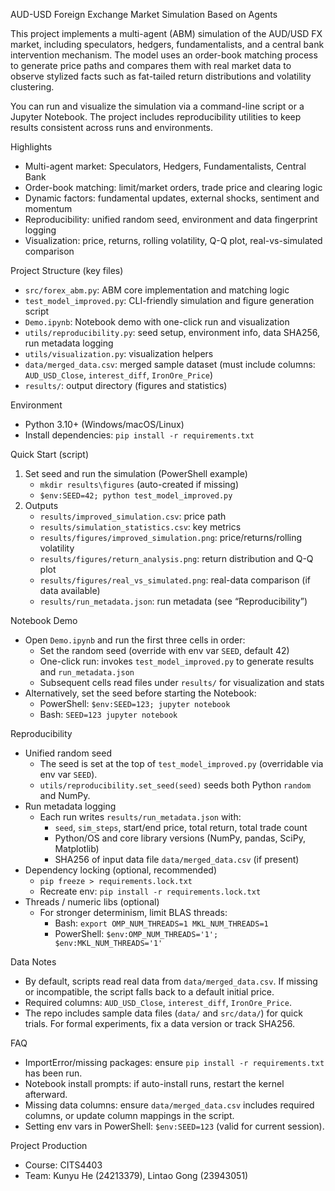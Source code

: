 AUD-USD Foreign Exchange Market Simulation Based on Agents

This project implements a multi-agent (ABM) simulation of the AUD/USD FX market, including speculators, hedgers, fundamentalists, and a central bank intervention mechanism. The model uses an order-book matching process to generate price paths and compares them with real market data to observe stylized facts such as fat-tailed return distributions and volatility clustering.

You can run and visualize the simulation via a command-line script or a Jupyter Notebook. The project includes reproducibility utilities to keep results consistent across runs and environments.

Highlights
- Multi-agent market: Speculators, Hedgers, Fundamentalists, Central Bank
- Order-book matching: limit/market orders, trade price and clearing logic
- Dynamic factors: fundamental updates, external shocks, sentiment and momentum
- Reproducibility: unified random seed, environment and data fingerprint logging
- Visualization: price, returns, rolling volatility, Q-Q plot, real-vs-simulated comparison

Project Structure (key files)
- `src/forex_abm.py`: ABM core implementation and matching logic
- `test_model_improved.py`: CLI-friendly simulation and figure generation script
- `Demo.ipynb`: Notebook demo with one-click run and visualization
- `utils/reproducibility.py`: seed setup, environment info, data SHA256, run metadata logging
- `utils/visualization.py`: visualization helpers
- `data/merged_data.csv`: merged sample dataset (must include columns: `AUD_USD_Close`, `interest_diff`, `IronOre_Price`)
- `results/`: output directory (figures and statistics)

Environment
- Python 3.10+ (Windows/macOS/Linux)
- Install dependencies: `pip install -r requirements.txt`

Quick Start (script)
1) Set seed and run the simulation (PowerShell example)
   - `mkdir results\figures` (auto-created if missing)
   - `$env:SEED=42; python test_model_improved.py`
2) Outputs
   - `results/improved_simulation.csv`: price path
   - `results/simulation_statistics.csv`: key metrics
   - `results/figures/improved_simulation.png`: price/returns/rolling volatility
   - `results/figures/return_analysis.png`: return distribution and Q-Q plot
   - `results/figures/real_vs_simulated.png`: real-data comparison (if data available)
   - `results/run_metadata.json`: run metadata (see “Reproducibility”)

Notebook Demo
- Open `Demo.ipynb` and run the first three cells in order:
  - Set the random seed (override with env var `SEED`, default 42)
  - One-click run: invokes `test_model_improved.py` to generate results and `run_metadata.json`
  - Subsequent cells read files under `results/` for visualization and stats
- Alternatively, set the seed before starting the Notebook:
  - PowerShell: `$env:SEED=123; jupyter notebook`
  - Bash: `SEED=123 jupyter notebook`

Reproducibility
- Unified random seed
  - The seed is set at the top of `test_model_improved.py` (overridable via env var `SEED`).
  - `utils/reproducibility.set_seed(seed)` seeds both Python `random` and NumPy.
- Run metadata logging
  - Each run writes `results/run_metadata.json` with:
    - `seed`, `sim_steps`, start/end price, total return, total trade count
    - Python/OS and core library versions (NumPy, pandas, SciPy, Matplotlib)
    - SHA256 of input data file `data/merged_data.csv` (if present)
- Dependency locking (optional, recommended)
  - `pip freeze > requirements.lock.txt`
  - Recreate env: `pip install -r requirements.lock.txt`
- Threads / numeric libs (optional)
  - For stronger determinism, limit BLAS threads:
    - Bash: `export OMP_NUM_THREADS=1 MKL_NUM_THREADS=1`
    - PowerShell: `$env:OMP_NUM_THREADS='1'; $env:MKL_NUM_THREADS='1'`

Data Notes
- By default, scripts read real data from `data/merged_data.csv`. If missing or incompatible, the script falls back to a default initial price.
- Required columns: `AUD_USD_Close`, `interest_diff`, `IronOre_Price`.
- The repo includes sample data files (`data/` and `src/data/`) for quick trials. For formal experiments, fix a data version or track SHA256.

FAQ
- ImportError/missing packages: ensure `pip install -r requirements.txt` has been run.
- Notebook install prompts: if auto-install runs, restart the kernel afterward.
- Missing data columns: ensure `data/merged_data.csv` includes required columns, or update column mappings in the script.
- Setting env vars in PowerShell: `$env:SEED=123` (valid for current session).

Project Production
- Course: CITS4403
- Team: Kunyu He (24213379), Lintao Gong (23943051)

